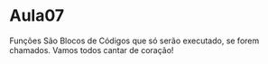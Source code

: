 # Aula07
Funções
São Blocos de Códigos que só serão executado, se forem chamados.
Vamos todos cantar de coração!